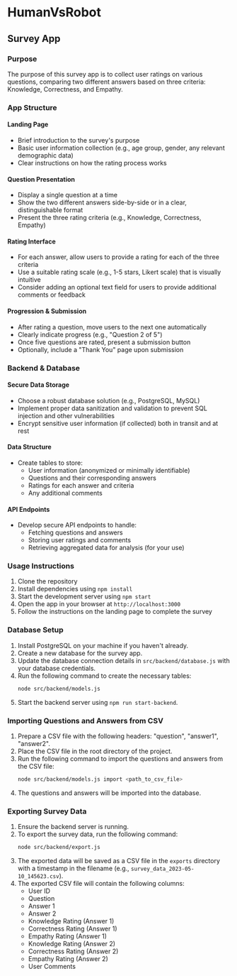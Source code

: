 # HumanVsRobot

## Survey App

### Purpose
The purpose of this survey app is to collect user ratings on various questions, comparing two different answers based on three criteria: Knowledge, Correctness, and Empathy.

### App Structure

#### Landing Page
- Brief introduction to the survey's purpose
- Basic user information collection (e.g., age group, gender, any relevant demographic data)
- Clear instructions on how the rating process works

#### Question Presentation
- Display a single question at a time
- Show the two different answers side-by-side or in a clear, distinguishable format
- Present the three rating criteria (e.g., Knowledge, Correctness, Empathy)

#### Rating Interface
- For each answer, allow users to provide a rating for each of the three criteria
- Use a suitable rating scale (e.g., 1-5 stars, Likert scale) that is visually intuitive
- Consider adding an optional text field for users to provide additional comments or feedback

#### Progression & Submission
- After rating a question, move users to the next one automatically
- Clearly indicate progress (e.g., "Question 2 of 5")
- Once five questions are rated, present a submission button
- Optionally, include a "Thank You" page upon submission

### Backend & Database

#### Secure Data Storage
- Choose a robust database solution (e.g., PostgreSQL, MySQL)
- Implement proper data sanitization and validation to prevent SQL injection and other vulnerabilities
- Encrypt sensitive user information (if collected) both in transit and at rest

#### Data Structure
- Create tables to store:
  - User information (anonymized or minimally identifiable)
  - Questions and their corresponding answers
  - Ratings for each answer and criteria
  - Any additional comments

#### API Endpoints
- Develop secure API endpoints to handle:
  - Fetching questions and answers
  - Storing user ratings and comments
  - Retrieving aggregated data for analysis (for your use)

### Usage Instructions
1. Clone the repository
2. Install dependencies using `npm install`
3. Start the development server using `npm start`
4. Open the app in your browser at `http://localhost:3000`
5. Follow the instructions on the landing page to complete the survey

### Database Setup
1. Install PostgreSQL on your machine if you haven't already.
2. Create a new database for the survey app.
3. Update the database connection details in `src/backend/database.js` with your database credentials.
4. Run the following command to create the necessary tables:
   ```bash
   node src/backend/models.js
   ```
5. Start the backend server using `npm run start-backend`.

### Importing Questions and Answers from CSV
1. Prepare a CSV file with the following headers: "question", "answer1", "answer2".
2. Place the CSV file in the root directory of the project.
3. Run the following command to import the questions and answers from the CSV file:
   ```bash
   node src/backend/models.js import <path_to_csv_file>
   ```
4. The questions and answers will be imported into the database.

### Exporting Survey Data
1. Ensure the backend server is running.
2. To export the survey data, run the following command:
   ```bash
   node src/backend/export.js
   ```
3. The exported data will be saved as a CSV file in the `exports` directory with a timestamp in the filename (e.g., `survey_data_2023-05-10_145623.csv`).
4. The exported CSV file will contain the following columns:
   - User ID
   - Question
   - Answer 1
   - Answer 2
   - Knowledge Rating (Answer 1)
   - Correctness Rating (Answer 1)
   - Empathy Rating (Answer 1)
   - Knowledge Rating (Answer 2)
   - Correctness Rating (Answer 2)
   - Empathy Rating (Answer 2)
   - User Comments
